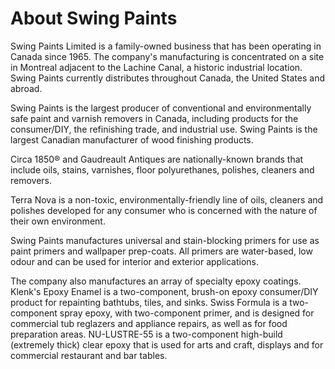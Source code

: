 About Swing Paints
==================

Swing Paints Limited is a family-owned business that has been operating in Canada since 1965. The company's manufacturing is concentrated on a site in Montreal adjacent to the Lachine Canal, a historic industrial location. Swing Paints currently distributes throughout Canada, the United States and abroad.

Swing Paints is the largest producer of conventional and environmentally safe paint and varnish removers in Canada, including products for the consumer/DIY, the refinishing trade, and industrial use. Swing Paints is the largest Canadian manufacturer of wood finishing products.

Circa 1850® and Gaudreault Antiques are nationally-known brands that include oils, stains, varnishes, floor polyurethanes, polishes, cleaners and removers.

Terra Nova is a non-toxic, environmentally-friendly line of oils, cleaners and polishes developed for any consumer who is concerned with the nature of their own environment.

Swing Paints manufactures universal and stain-blocking primers for use as paint primers and wallpaper prep-coats. All primers are water-based, low odour and can be used for interior and exterior applications.

The company also manufactures an array of specialty epoxy coatings. Klenk's Epoxy Enamel is a two-component, brush-on epoxy consumer/DIY product for repainting bathtubs, tiles, and sinks. Swiss Formula is a two-component spray epoxy, with two-component primer, and is designed for commercial tub reglazers and appliance repairs, as well as for food preparation areas. NU-LUSTRE-55 is a two-component high-build (extremely thick) clear epoxy that is used for arts and craft, displays and for commercial restaurant and bar tables.
